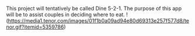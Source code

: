 This project will tentatively be called Dine 5-2-1.
The purpose of this app will be to assist couples in deciding where to eat.
!(https://media1.tenor.com/images/01f1b0a09ad94e80d69313e257f577d8/tenor.gif?itemid=5359786)
